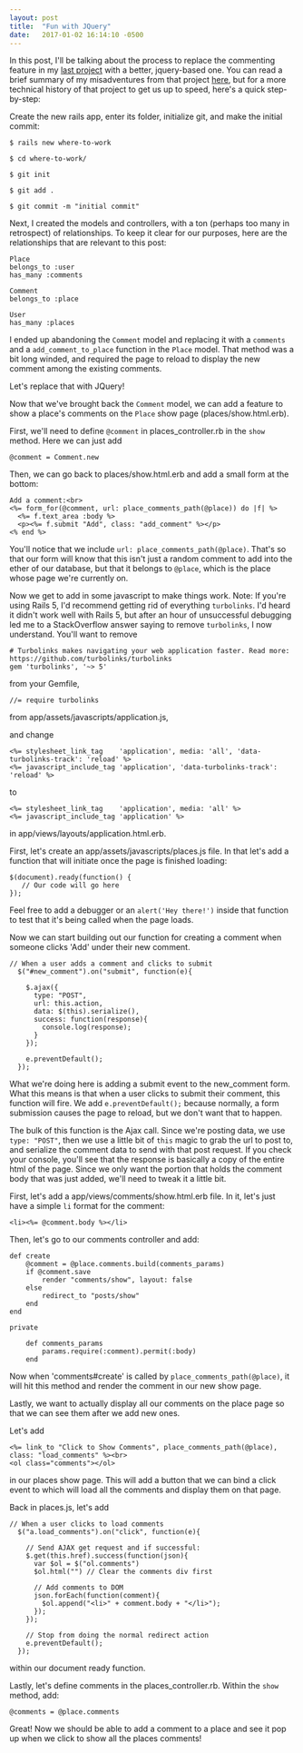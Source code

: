 ```yaml
---
layout: post
title:  "Fun with JQuery"
date:   2017-01-02 16:14:10 -0500
---
```



In this post, I'll be talking about the process to replace the commenting feature in my [last project](https://github.com/KerryAlsace/where-to-work) with a better, jquery-based one. You can read a brief summary of my misadventures from that project [here](https://kerryalsace.github.io/2016/11/05/developing_with_user_requirements_in_mind/), but for a more technical history of that project to get us up to speed, here's a quick step-by-step:

Create the new rails app, enter its folder, initialize git, and make the initial commit:

```
$ rails new where-to-work
```
```
$ cd where-to-work/
```
```
$ git init
```
```
$ git add .
```
```
$ git commit -m "initial commit"
```

Next, I created the models and controllers, with a ton (perhaps too many in retrospect) of relationships. To keep it clear for our purposes, here are the relationships that are relevant to this post:

```
Place
belongs_to :user
has_many :comments
```

```
Comment
belongs_to :place
```

```
User
has_many :places
```

I ended up abandoning the `Comment` model and replacing it with a `comments` and a `add_comment_to_place` function in the `Place` model. That method was a bit long winded, and required the page to reload to display the new comment among the existing comments.

Let's replace that with JQuery!

Now that we've brought back the `Comment` model, we can add a feature to show a place's comments on the `Place` show page (places/show.html.erb).

First, we'll need to define `@comment` in places_controller.rb in the `show` method. Here we can just add
```
@comment = Comment.new
```

Then, we can go back to places/show.html.erb and add a small form at the bottom:

```
Add a comment:<br>
<%= form_for(@comment, url: place_comments_path(@place)) do |f| %>
  <%= f.text_area :body %>
  <p><%= f.submit "Add", class: "add_comment" %></p>
<% end %>
```

You'll notice that we include `url: place_comments_path(@place)`. That's so that our form will know that this isn't just a random comment to add into the ether of our database, but that it belongs to `@place`, which is the place whose page we're currently on.

Now we get to add in some javascript to make things work. Note: If you're using Rails 5, I'd recommend getting rid of everything `turbolinks`. I'd heard it didn't work well with Rails 5, but after an hour of unsuccessful debugging led me to a StackOverflow answer saying to remove `turbolinks`, I now understand. You'll want to remove 

```
# Turbolinks makes navigating your web application faster. Read more: https://github.com/turbolinks/turbolinks
gem 'turbolinks', '~> 5'
```
from your Gemfile,

```
//= require turbolinks
```

from app/assets/javascripts/application.js, 

and change

```
<%= stylesheet_link_tag    'application', media: 'all', 'data-turbolinks-track': 'reload' %>
<%= javascript_include_tag 'application', 'data-turbolinks-track': 'reload' %>
```

to

```
<%= stylesheet_link_tag    'application', media: 'all' %>
<%= javascript_include_tag 'application' %>
```

in app/views/layouts/application.html.erb.

First, let's create an app/assets/javascripts/places.js file. In that let's add a function that will initiate once the page is finished loading:

```
$(document).ready(function() {
   // Our code will go here
});
```

Feel free to add a debugger or an `alert('Hey there!')` inside that function to test that it's being called when the page loads.

Now we can start building out our function for creating a comment when someone clicks 'Add' under their new comment.

```
// When a user adds a comment and clicks to submit
  $("#new_comment").on("submit", function(e){

    $.ajax({
      type: "POST",
      url: this.action,
      data: $(this).serialize(),
      success: function(response){
        console.log(response);
      }
    });

    e.preventDefault();
  });
```

What we're doing here is adding a submit event to the new_comment form. What this means is that when a user clicks to submit their comment, this function will fire. We add `e.preventDefault();` because normally, a form submission causes the page to reload, but we don't want that to happen.

The bulk of this function is the Ajax call. Since we're posting data, we use `type: "POST"`, then we use a little bit of `this` magic to grab the url to post to, and serialize the comment data to send with that post request. If you check your console, you'll see that the response is basically a copy of the entire html of the page. Since we only want the portion that holds the comment body that was just added, we'll need to tweak it a little bit.

First, let's add a app/views/comments/show.html.erb file. In it, let's just have a simple `li` format for the comment:

```
<li><%= @comment.body %></li>
```

Then, let's go to our comments controller and add:

```
def create
	@comment = @place.comments.build(comments_params)
	if @comment.save
		render "comments/show", layout: false
	else
		redirect_to "posts/show"
	end
end

private

	def comments_params
		params.require(:comment).permit(:body)
	end
```

Now when 'comments#create' is called by `place_comments_path(@place)`, it will hit this method and render the comment in our new show page.

Lastly, we want to actually display all our comments on the place page so that we can see them after we add new ones.

Let's add

```
<%= link_to "Click to Show Comments", place_comments_path(@place), class: "load_comments" %><br>
<ol class="comments"></ol>
```

in our places show page. This will add a button that we can bind a click event to which will load all the comments and display them on that page.

Back in places.js, let's add 

```
// When a user clicks to load comments
  $("a.load_comments").on("click", function(e){

    // Send AJAX get request and if successful:
    $.get(this.href).success(function(json){
      var $ol = $("ol.comments")
      $ol.html("") // Clear the comments div first

      // Add comments to DOM
      json.forEach(function(comment){
        $ol.append("<li>" + comment.body + "</li>");
      });
    });

    // Stop from doing the normal redirect action
    e.preventDefault();
  });
```

within our document ready function.

Lastly, let's define comments in the places_controller.rb. Within the `show` method, add:

```
@comments = @place.comments
```

Great! Now we should be able to add a comment to a place and see it pop up when we click to show all the places comments!
